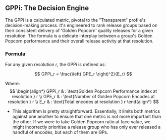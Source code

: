 ## GPPi: The Decision Engine

The GPPi is a calculated metric, pivotal to the "Transparent" profile's decision-making process. It's engineered to rank release groups based on their consistent delivery of 'Golden Popcorn' quality releases for a given resolution. The formula is a delicate interplay between a group's Golden Popcorn performance and their overall release activity at that resolution.

### Formula

For any given resolution *r*, the GPPi is defined as:

$$ 
GPPi_r = \frac{\left( GPE_r \right)^2}{E_r} 
$$

Where:
$$ 
\begin{align*}
GPPi_r & : \text{Golden Popcorn Performance index at resolution } r \\
GPE_r & : \text{Number of Golden Popcorn Encodes at resolution } r \\
E_r & : \text{Total encodes at resolution } r
\end{align*}
$$

- This algorithm is pretty straightforward. Essentially, it limits both metrics against one another to ensure that one metric is not more important than the other. If we were to take Golden Popcorn ratio at face value, we might incorrectly prioritise a release group who has only ever released a handful of encodes, but each of them are GPs. 